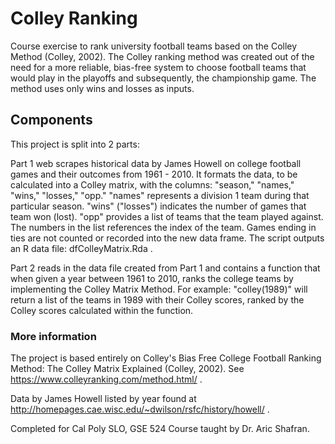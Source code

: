 # Colley Ranking
Course exercise to rank university football teams based on the Colley Method (Colley, 2002). The Colley ranking method was created out of the need for a more reliable, bias-free system to choose football teams that would play in the playoffs and subsequently, the championship game. The method uses only wins and losses as inputs.

## Components
This project is split into 2 parts:

Part 1 web scrapes historical data by James Howell on college football games and their outcomes from 1961 - 2010. It formats the data, to be calculated into a Colley matrix, with the columns: "season," "names," "wins," "losses," "opp." "names" represents a division 1 team during that particular season. "wins" ("losses") indicates the number of games that team won (lost). "opp" provides a list of teams that the team played against. The numbers in the list references the index of the team. Games ending in ties are not counted or recorded into the new data frame. The script outputs an R data file: dfColleyMatrix.Rda .

Part 2 reads in the data file created from Part 1 and contains a function that when given a year between 1961 to 2010, ranks the college teams by implementing the Colley Matrix Method. For example: "colley(1989)" will return a list of the teams in 1989 with their Colley scores, ranked by the Colley scores calculated within the function.

### More information
The project is based entirely on Colley's Bias Free College Football Ranking Method: The Colley Matrix Explained (Colley, 2002).
See https://www.colleyranking.com/method.html/ . 

Data by James Howell listed by year found at http://homepages.cae.wisc.edu/~dwilson/rsfc/history/howell/ .

Completed for Cal Poly SLO, GSE 524 Course taught by Dr. Aric Shafran.


